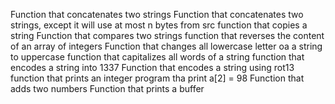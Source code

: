 Function that concatenates two strings Function that concatenates two strings, except it will use at most n bytes from src function that copies a string Function that compares two strings function that reverses the content of an array of integers Function that changes all lowercase letter oa a string to uppercase function that capitalizes all words of a string function that encodes a string into 1337 Function that encodes a string using rot13 function that prints an integer program tha print a[2] = 98 Function that adds two numbers Function that prints a buffer
